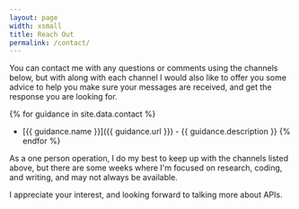 ```yaml
---
layout: page
width: xsmall
title: Reach Out
permalink: /contact/
---
```


You can contact me with any questions or comments using the channels below, but with along with each channel I would also like to offer you some advice to help you make sure your messages are received, and get the response you are looking for.

{% for guidance in site.data.contact %}
- [{{ guidance.name }}]({{ guidance.url }}) - {{ guidance.description }}
{% endfor %}

As a one person operation, I do my best to keep up with the channels listed above, but there are some weeks where I'm focused on research, coding, and writing, and may not always be available.

I appreciate your interest, and looking forward to talking more about APIs.

